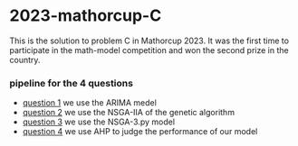 # 2023-mathorcup-C

This is the solution to problem C in Mathorcup 2023. It was the first time to participate in the math-model competition and won the second prize in the country.

### pipeline for the 4 questions
- [question 1](https://github.com/david188888/2023-mathorcup-C/tree/main/question%201) we use the ARIMA medel
- [question 2](https://github.com/david188888/2023-mathorcup-C/tree/main/question%202) we use the NSGA-IIA of the genetic algorithm
- [question 3](https://github.com/david188888/2023-mathorcup-C/tree/main/question%203) we use the NSGA-3.py model
- [question 4](https://github.com/david188888/2023-mathorcup-C/tree/main/question%204) we use AHP to judge the performance of our model
